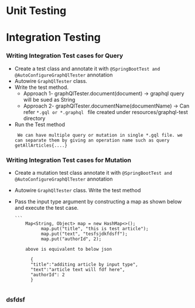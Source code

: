 # Unit Testing

# Integration Testing

### Writing Integration Test cases for Query 
- Create a test class and annotate it with ``` @SpringBootTest and @AutoConfigureGraphQlTester ``` annotation
- Autowire ``` GraphQlTester ``` class.
- Write the test method.
  - Approach 1- graphQlTester.document(document) -> graphql query will be sued as String
  - Approach 2- graphQlTester.documentName(documentName) -> Can refer ```*.gql or *.graphql ``` file created under resources/graphql-test directory
- Run the Test method
  ```
   We can have multiple query or mutation in single *.gql file. we can separate them by giving an operation name such as query getAllArticles{....}
  ````

### Writing Integration Test cases for Mutation
- Create a mutation test class annotate it with ``` @SpringBootTest and @AutoConfigureGraphQlTester ``` annotation
- Autowire ``` GraphQlTester ``` class. Write the test method
- Pass the input type argument by constructing a map as shown below and execute the test case.

	  ```
		  Map<String, Object> map = new HashMap<>();
				map.put("title", "this is test article");
				map.put("text", "tesfsjdkfdsff");
				map.put("authorId", 2);

		  above is equivalent to below json

			{
			"title":"additing article by input type",
			"text":"article text will fdf here",
			"authorId": 2
			}
	 ```
### dsfdsf

